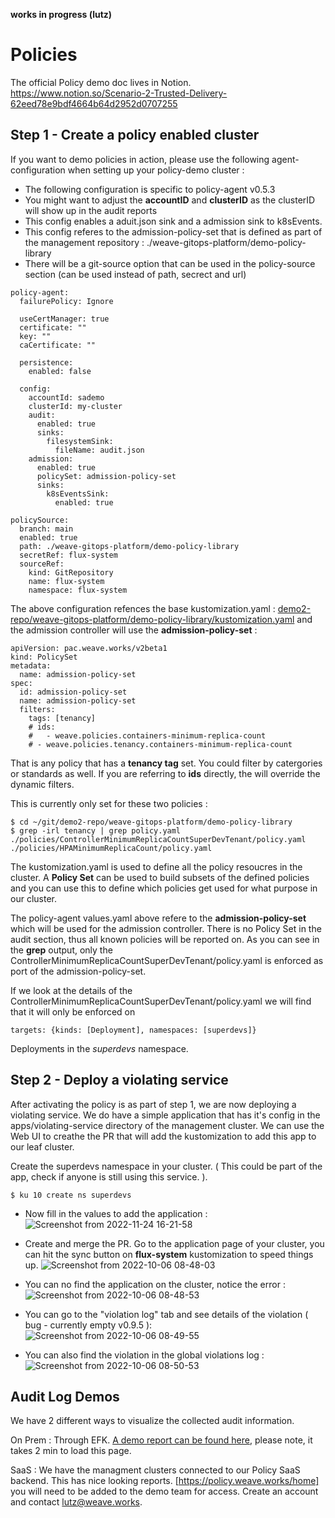 **works in progress (lutz)**

# Policies
The official Policy demo doc lives in Notion. 
https://www.notion.so/Scenario-2-Trusted-Delivery-62eed78e9bdf4664b64d2952d0707255


## Step 1 - Create a policy enabled cluster

If you want to demo policies in action, please use the following agent-configuration when setting up your policy-demo cluster :
- The following configuration is specific to policy-agent v0.5.3
- You might want to adjust the **accountID** and **clusterID** as the clusterID will show up in the audit reports
- This config enables a aduit.json sink and a admission sink to k8sEvents.
- This config referes to the admission-policy-set that is defined as part of the management repository : ./weave-gitops-platform/demo-policy-library
- There will be a git-source option that can be used in the policy-source section (can be used instead of path, secrect and url)
```
policy-agent:
  failurePolicy: Ignore

  useCertManager: true
  certificate: ""
  key: ""
  caCertificate: ""

  persistence:
    enabled: false

  config:
    accountId: sademo
    clusterId: my-cluster
    audit:
      enabled: true
      sinks:
        filesystemSink:
          fileName: audit.json
    admission:
      enabled: true
      policySet: admission-policy-set
      sinks:
        k8sEventsSink:
          enabled: true

policySource:
  branch: main
  enabled: true
  path: ./weave-gitops-platform/demo-policy-library
  secretRef: flux-system
  sourceRef: 
    kind: GitRepository
    name: flux-system
    namespace: flux-system
```

The above configuration refences the base kustomization.yaml : 
[demo2-repo/weave-gitops-platform/demo-policy-library/kustomization.yaml](https://github.com/weavegitops/demo2-repo/blob/main/weave-gitops-platform/demo-policy-library/kustomization.yaml)
and the admission controller will use the **admission-policy-set** :
```
apiVersion: pac.weave.works/v2beta1
kind: PolicySet
metadata:
  name: admission-policy-set
spec:
  id: admission-policy-set
  name: admission-policy-set
  filters:
    tags: [tenancy]
    # ids:
    #   - weave.policies.containers-minimum-replica-count
    # - weave.policies.tenancy.containers-minimum-replica-count
```
That is any policy that has a **tenancy tag** set. You could filter by catergories or standards as well. If you are referring to **ids** directly, the will override the dynamic filters.

This is currently only set for these two policies : 
```
$ cd ~/git/demo2-repo/weave-gitops-platform/demo-policy-library
$ grep -irl tenancy | grep policy.yaml
./policies/ControllerMinimumReplicaCountSuperDevTenant/policy.yaml
./policies/HPAMinimumReplicaCount/policy.yaml
```

The kustomization.yaml is used to define all the policy resoucres in the cluster. A **Policy Set** can be used to build subsets of the defined policies and you can use this to define which policies get used for what purpose in our cluster.

The policy-agent values.yaml above refere to the **admission-policy-set** which will be used for the admission controller. There is no Policy Set in the audit section, thus all known policies will be reported on. As you can see in the **grep** output, only the  ControllerMinimumReplicaCountSuperDevTenant/policy.yaml is enforced as port of the admission-policy-set.

If we look at the details of the ControllerMinimumReplicaCountSuperDevTenant/policy.yaml we will find that it will only be enforced on 
```
targets: {kinds: [Deployment], namespaces: [superdevs]}
```
Deployments in the *superdevs* namespace.

## Step 2 - Deploy a violating service

After activating the policy is as part of step 1, we are now deploying a violating service. We do have a simple application that has it's config in the apps/violating-service directory of the management cluster. We can use the Web UI to creathe the PR that will add the kustomization to add this app to our leaf cluster.

Create the superdevs namespace in your cluster. ( This could be part of the app, check if anyone is still using this service. ). 
```
$ ku 10 create ns superdevs
```

* Now fill in the values to add the application : 
![Screenshot from 2022-11-24 16-21-58](https://user-images.githubusercontent.com/2788194/203819188-efff56a7-8f5d-4492-8fdb-48de607ab8f7.png)

* Create and merge the PR.
Go to the application page of your cluster, you can hit the sync button on **flux-system** kustomization to speed things up.
![Screenshot from 2022-10-06 08-48-03](https://user-images.githubusercontent.com/2788194/194233863-efeaa58d-6c44-40e3-9500-347b0e967f3d.png)

* You can no find the application on the cluster, notice the error : 
![Screenshot from 2022-10-06 08-48-53](https://user-images.githubusercontent.com/2788194/194233808-f8cd77da-ff59-4a27-a1b6-357d40c8cb84.png)

* You can go to the "violation log" tab and see details of the violation ( bug - currently empty v0.9.5 ):
![Screenshot from 2022-10-06 08-49-55](https://user-images.githubusercontent.com/2788194/194233743-fe0c78e4-d4bb-4278-822a-3026635841a2.png)

* You can also find the violation in the global violations log : 
![Screenshot from 2022-10-06 08-50-53](https://user-images.githubusercontent.com/2788194/194233719-d63591ee-8ccd-4ccc-b7d3-1c1980b7e800.png)

## Audit Log Demos

We have 2 different ways to visualize the collected audit information. 

On Prem : Through EFK. [A demo report can be found here](https://kibana.aws.dev.policy.weave.works/goto/b5153050-1c8b-11ed-af48-419b3139feed), please note, it takes 2 min to load this page.

SaaS : We have the managment clusters connected to our Policy SaaS backend. This has nice looking reports. [https://policy.weave.works/home] you will need to be added to the demo team for access. Create an account and contact lutz@weave.works.



